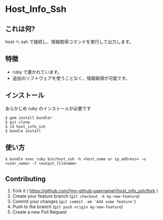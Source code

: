 # Host_Info_Ssh

## これは何?
host へ ssh で接続し、情報取得コマンドを実行して出力します。

## 特徴
- ruby で書かれています。
- 追加のソフトウェアを使うことなく、情報取得が可能です。

## インストール
あらかじめ ruby のインストールが必要です

    $ gem install bundler
    $ git clone 
    $ cd host_info_ssh
    $ bundle install

## 使い方

    $ bundle exec ruby bin/host_ssh -h <host_name or ip_address> -u <user_name> -f <output_filename>

## Contributing

1. Fork it ( https://github.com/[my-github-username]/host_info_ssh/fork )
2. Create your feature branch (`git checkout -b my-new-feature`)
3. Commit your changes (`git commit -am 'Add some feature'`)
4. Push to the branch (`git push origin my-new-feature`)
5. Create a new Pull Request
